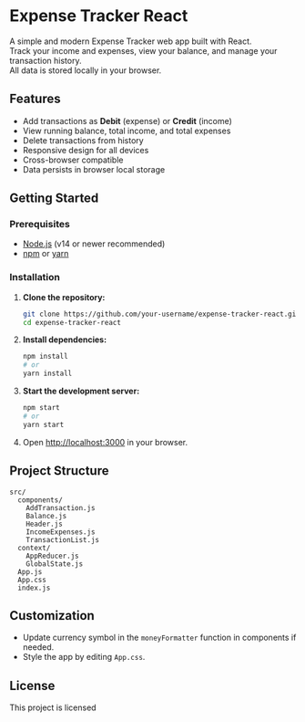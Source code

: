 # Expense Tracker React

A simple and modern Expense Tracker web app built with React.  
Track your income and expenses, view your balance, and manage your transaction history.  
All data is stored locally in your browser.

## Features

- Add transactions as **Debit** (expense) or **Credit** (income)
- View running balance, total income, and total expenses
- Delete transactions from history
- Responsive design for all devices
- Cross-browser compatible
- Data persists in browser local storage

## Getting Started

### Prerequisites

- [Node.js](https://nodejs.org/) (v14 or newer recommended)
- [npm](https://www.npmjs.com/) or [yarn](https://yarnpkg.com/)

### Installation

1. **Clone the repository:**
   ```sh
   git clone https://github.com/your-username/expense-tracker-react.git
   cd expense-tracker-react
   ```

2. **Install dependencies:**
   ```sh
   npm install
   # or
   yarn install
   ```

3. **Start the development server:**
   ```sh
   npm start
   # or
   yarn start
   ```

4. Open [http://localhost:3000](http://localhost:3000) in your browser.

## Project Structure

```
src/
  components/
    AddTransaction.js
    Balance.js
    Header.js
    IncomeExpenses.js
    TransactionList.js
  context/
    AppReducer.js
    GlobalState.js
  App.js
  App.css
  index.js
```

## Customization

- Update currency symbol in the `moneyFormatter` function in components if needed.
- Style the app by editing `App.css`.

## License

This project is licensed
